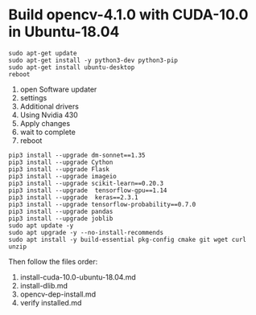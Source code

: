 # Build opencv-4.1.0 with CUDA-10.0 in Ubuntu-18.04

```
sudo apt-get update
sudo apt-get install -y python3-dev python3-pip
sudo apt-get install ubuntu-desktop
reboot
```

1. open Software updater 
2. settings
3. Additional drivers 
4. Using Nvidia 430 
5. Apply changes 
6. wait to complete 
7. reboot

```
pip3 install --upgrade dm-sonnet==1.35
pip3 install --upgrade Cython
pip3 install --upgrade Flask
pip3 install --upgrade imageio
pip3 install --upgrade scikit-learn==0.20.3
pip3 install --upgrade  tensorflow-gpu==1.14
pip3 install --upgrade  keras==2.3.1
pip3 install --upgrade tensorflow-probability==0.7.0
pip3 install --upgrade pandas
pip3 install --upgrade joblib
sudo apt update -y
sudo apt upgrade -y --no-install-recommends
sudo apt install -y build-essential pkg-config cmake git wget curl unzip
```

Then follow the files order:
1. install-cuda-10.0-ubuntu-18.04.md
2. install-dlib.md
3. opencv-dep-install.md
4. verify installed.md
